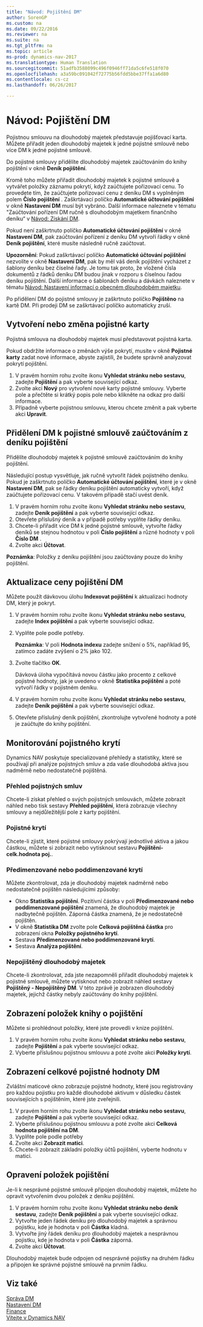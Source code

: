 ```yaml
---
title: "Návod: Pojištění DM"
author: SorenGP
ms.custom: na
ms.date: 09/22/2016
ms.reviewer: na
ms.suite: na
ms.tgt_pltfrm: na
ms.topic: article
ms-prod: dynamics-nav-2017
ms.translationtype: Human Translation
ms.sourcegitcommit: 51adfb3588099c496f0946ff71da5c6fe518f070
ms.openlocfilehash: a3a59bc091042f72775b56fdd5bbe37ffa1a6d80
ms.contentlocale: cs-cz
ms.lasthandoff: 06/26/2017

---
```


# <a name="how-to-insure-fixed-assets"></a>Návod: Pojištění DM
Pojistnou smlouvu na dlouhodobý majetek představuje pojišťovací karta. Můžete přiřadit jeden dlouhodobý majetek k jedné pojistné smlouvě nebo více DM k jedné pojistné smlouvě.

Do pojistné smlouvy přidělíte dlouhodobý majetek zaúčtováním do knihy pojištění v okně **Deník pojištění**.

Kromě toho můžete přiřadit dlouhodobý majetek k pojistné smlouvě a vytvářet položky záznamu pokrytí, když zaúčtujete pořizovací cenu. To provedete tím, že zaúčtujete pořizovací cenu z deníku DM s vyplněným polem **Číslo pojištění** . Zaškrtávací políčko **Automatické účtování pojištění** v okně **Nastavení DM** musí být vybráno. Další informace naleznete v tématu "Zaúčtování pořízení DM ručně s dlouhodobým majetkem finančního deníku“ v [Návod: Získání DM](fa-how-acquire.md).

Pokud není zaškrtnuto políčko **Automatické účtování pojištění** v okně **Nastavení DM**, pak zaúčtování pořízení z deníku DM vytvoří řádky v okně **Deník pojištění**, které musíte následně ručně zaúčtovat.

**Upozornění**: Pokud zaškrtávací políčko **Automatické účtování pojištění** nezvolíte v okně **Nastavení DM**, pak by měl váš deník pojištění vycházet z šablony deníku bez číselné řady. Je tomu tak proto, že vložené čísla dokumentů z řádků deníku DM budou jinak v rozporu s číselnou řadou deníku pojištění. Další informace o šablonách deníku a dávkách naleznete v tématu [Návod: Nastavení informací o obecném dlouhodobém majetku](fa-how-setup-general.md).

Po přidělení DM do pojistné smlouvy je zaškrtnuto políčko **Pojištěno** na kartě DM. Při prodeji DM se zaškrtávací políčko automaticky zruší.

## <a name="to-create-or-modify-an-insurance-card"></a>Vytvoření nebo změna pojistné karty
Pojistná smlouva na dlouhodobý majetek musí představovat pojistná karta.

Pokud obdržíte informace o změnách výše pokrytí, musíte v okně **Pojistné karty** zadat nové informace, abyste zajistili, že budete správně analyzovat pokrytí pojištění.  

1. V pravém horním rohu zvolte ikonu **Vyhledat stránku nebo sestavu**, zadejte **Pojištění** a pak vyberte související odkaz.
2. Zvolte akci **Nový** pro vytvoření nové karty pojistné smlouvy. Vyberte pole a přečtěte si krátký popis pole nebo klikněte na odkaz pro další informace.
3. Případně vyberte pojistnou smlouvu, kterou chcete změnit a pak vyberte akci **Upravit**.

## <a name="to-assign-a-fixed-asset-to-an-insurance-policy-by-posting-from-the-insurance-journal"></a>Přidělení DM k pojistné smlouvě zaúčtováním z deníku pojištění
Přidělíte dlouhodobý majetek k pojistné smlouvě zaúčtováním do knihy pojištění.

Následující postup vysvětluje, jak ručně vytvořit řádek pojistného deníku. Pokud je zaškrtnuto políčko **Automatické účtování pojištění**, které je v okně **Nastavení DM**, pak se řádky deníku pojištění automaticky vytvoří, když zaúčtujete pořizovací cenu. V takovém případě stačí uvést deník.

1. V pravém horním rohu zvolte ikonu **Vyhledat stránku nebo sestavu**, zadejte **Deník pojištění** a pak vyberte související odkaz.
2. Otevřete příslušný deník a v případě potřeby vyplňte řádky deníku.
3. Chcete-li přiřadit více DM k jedné pojistné smlouvě, vytvořte řádky deníků se stejnou hodnotou v poli **Číslo pojištění** a různé hodnoty v poli **Číslo DM** .
4. Zvolte akci **Účtovat**.

**Poznámka**: Položky z deníku pojištění jsou zaúčtovány pouze do knihy pojištění.  

## <a name="to-update-the-insurance-value-of-a-fixed-asset"></a>Aktualizace ceny pojištění DM
Můžete použít dávkovou úlohu **Indexovat pojištění** k aktualizaci hodnoty DM, který je pokryt.

1. V pravém horním rohu zvolte ikonu **Vyhledat stránku nebo sestavu**, zadejte **Index pojištění** a pak vyberte související odkaz.
2. Vyplňte pole podle potřeby.

    **Poznámka**: V poli **Hodnota indexu** zadejte snížení o 5%, například 95, zatímco zadáte zvýšení o 2% jako 102.  
3.  Zvolte tlačítko **OK**.  

    Dávková úloha vypočítává novou částku jako procento z celkové pojistné hodnoty, jak je uvedeno v okně **Statistika pojištění** a poté vytvoří řádky v pojistném deníku.  
4. V pravém horním rohu zvolte ikonu **Vyhledat stránku nebo sestavu**, zadejte **Deník pojištění** a pak vyberte související odkaz.
5. Otevřete příslušný deník pojištění, zkontrolujte vytvořené hodnoty a poté je zaúčtujte do knihy pojištění.

## <a name="to-monitor-insurance-coverage"></a>Monitorování pojistného krytí
Dynamics NAV poskytuje specializované přehledy a statistiky, které se používají při analýze pojistných smluv a zda vaše dlouhodobá aktiva jsou nadměrně nebo nedostatečně pojištěná.

### <a name="overview-of-insurance-policies"></a>Přehled pojistných smluv  
Chcete-li získat přehled o svých pojistných smlouvách, můžete zobrazit náhled nebo tisk sestavy **Přehled pojištění**, která zobrazuje všechny smlouvy a nejdůležitější pole z karty pojištění.  

### <a name="insurance-coverage"></a>Pojistné krytí
Chcete-li zjistit, které pojistné smlouvy pokrývají jednotlivé aktiva a jakou částkou, můžete si zobrazit nebo vytisknout sestavu **Pojištění-celk.hodnota poj.**.

### <a name="overunder-coverage"></a>Předimenzované nebo poddimenzované krytí
Můžete zkontrolovat, zda je dlouhodobý majetek nadměrně nebo nedostatečně pojištěn následujícími způsoby:
- Okno **Statistika pojištění**. Pozitivní částka v poli **Předimenzované nebo poddimenzované pojištění** znamená, že dlouhodobý majetek je nadbytečně pojištěn. Záporná částka znamená, že je nedostatečně pojištěn.
- V okně **Statistika DM** zvolte pole **Celková pojištěná částka** pro zobrazení okna **Položky pojistného krytí**.  
- Sestava **Předimenzované nebo poddimenzované krytí**.  
- Sestava **Analýza pojištění**.

### <a name="uninsured-fixed-assets"></a>Nepojištěný dlouhodobý majetek
Chcete-li zkontrolovat, zda jste nezapomněli přiřadit dlouhodobý majetek k pojistné smlouvě, můžete vytisknout nebo zobrazit náhled sestavy **Pojištěný - Nepojištěný DM**. V této zprávě je zobrazen dlouhodobý majetek, jejichž částky nebyly zaúčtovány do knihy pojištění.

## <a name="to-view-insurance-coverage-ledger-entries"></a>Zobrazení položek knihy o pojištění
Můžete si prohlédnout položky, které jste provedli v knize pojištění.  

1. V pravém horním rohu zvolte ikonu **Vyhledat stránku nebo sestavu**, zadejte **Pojištění** a pak vyberte související odkaz.  
2. Vyberte příslušnou pojistnou smlouvu a poté zvolte akci **Položky krytí**.

## <a name="to-view-the-total-insurance-value-of-fixed-assets"></a>Zobrazení celkové pojistné hodnoty DM
Zvláštní maticové okno zobrazuje pojistné hodnoty, které jsou registrovány pro každou pojistku pro každé dlouhodobé aktivum v důsledku částek souvisejících s pojištěním, které jste zveřejnili.

1. V pravém horním rohu zvolte ikonu **Vyhledat stránku nebo sestavu**, zadejte **Pojištění** a pak vyberte související odkaz.  
2. Vyberte příslušnou pojistnou smlouvu a poté zvolte akci **Celková hodnota pojištění na DM**.
3. Vyplňte pole podle potřeby  
4. Zvolte akci **Zobrazit matici**.  
5. Chcete-li zobrazit základní položky účtů pojištění, vyberte hodnotu v matici.

## <a name="to-correct-insurance-coverage-entries"></a>Opravení položek pojištění  
Je-li k nesprávné pojistné smlouvě připojen dlouhodobý majetek, můžete ho opravit vytvořením dvou položek z deníku pojištění.  

1. V pravém horním rohu zvolte ikonu **Vyhledat stránku nebo deník sestavu**, zadejte **Deník pojištění** a pak vyberte související odkaz.
2. Vytvořte jeden řádek deníku pro dlouhodobý majetek a správnou pojistku, kde je hodnota v poli **Částka** kladná.
3. Vytvořte jiný řádek deníku pro dlouhodobý majetek a nesprávnou pojistku, kde je hodnota v poli **Částka** záporná.  
4. Zvolte akci **Účtovat**.

Dlouhodobý majetek bude odpojen od nesprávné pojistky na druhém řádku a připojen ke správné pojistné smlouvě na prvním řádku.

## <a name="see-also"></a>Viz také
[Správa DM](fa-manage.md)  
[Nastavení DM](fa-setup.md)  
[Finance](finance-setup.md)  
[Vítejte v Dynamics NAV](across-get-started.md)


